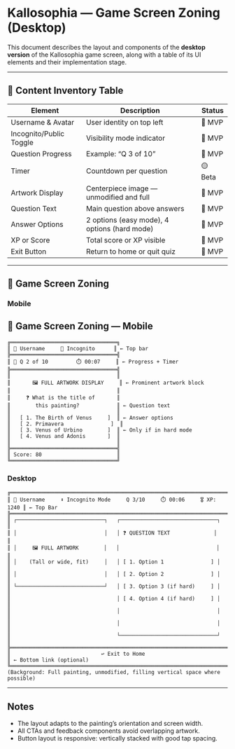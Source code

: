 # Kallosophia — Game Screen Zoning (Desktop)

This document describes the layout and components of the **desktop version** of the Kallosophia game screen, along with a table of its UI elements and their implementation stage.

---

## 📒 Content Inventory Table

| Element                 | Description                                  | Status  |
| ----------------------- | -------------------------------------------- | ------- |
| Username & Avatar       | User identity on top left                    | 🔴 MVP  |
| Incognito/Public Toggle | Visibility mode indicator                    | 🔴 MVP  |
| Question Progress       | Example: “Q 3 of 10”                         | 🔴 MVP  |
| Timer                   | Countdown per question                       | 🟡 Beta |
| Artwork Display         | Centerpiece image — unmodified and full      | 🔴 MVP  |
| Question Text           | Main question above answers                  | 🔴 MVP  |
| Answer Options          | 2 options (easy mode), 4 options (hard mode) | 🔴 MVP  |
| XP or Score             | Total score or XP visible                    | 🔴 MVP  |
| Exit Button             | Return to home or quit quiz                  | 🔴 MVP  |

---

## 🧩 Game Screen Zoning

### Mobile

## 🧩 Game Screen Zoning — Mobile

```
╔══════════════════════════════════╗
║ 🧑 Username     🔕 Incognito      ║ ← Top bar
╠══════════════════════════════════╣
║ 🔄 Q 2 of 10         ⏱️ 00:07     ║ ← Progress + Timer
╠══════════════════════════════════╣
║                                  ║
║       🖼️ FULL ARTWORK DISPLAY     ║ ← Prominent artwork block
║                                  ║
║     ❓ What is the title of       ║
║        this painting?            ║ ← Question text
║                                  ║
║   [ 1. The Birth of Venus     ]  ║ ← Answer options
║   [ 2. Primavera               ]  ║
║   [ 3. Venus of Urbino        ]  ║ ← Only if in hard mode
║   [ 4. Venus and Adonis       ]  ║
║                                  ║
╠══════════════════════════════════╣
║ Score: 80                        ║
╚══════════════════════════════════╝
```

### Desktop

```
╔════════════════════════════════════════════════════════════════════════╗
║ 🧑 Username     ⬇ Incognito Mode     Q 3/10     ⏱️ 00:06     🎖️ XP: 1240 ║ ← Top Bar
╠════════════════════════════════════════════════════════════════════════╣
║ ┌────────────────────────────┐   ┌───────────────────────────────┐     ║
║ │                            │   │ ❓ QUESTION TEXT              │     ║
║ │     🖼️ FULL ARTWORK        │   │                               │     ║
║ │    (Tall or wide, fit)     │   │ [ 1. Option 1               ] │     ║
║ │                            │   │ [ 2. Option 2               ] │     ║
║ └────────────────────────────┘   │ [ 3. Option 3 (if hard)     ] │     ║
║                                  │ [ 4. Option 4 (if hard)     ] │     ║
║                                  │                               │     ║
║                                  │                               │     ║
║                                  └───────────────────────────────┘     ║
╠════════════════════════════════════════════════════════════════════════╣
║                             ↩️ Exit to Home                             ║ ← Bottom link (optional)
╚════════════════════════════════════════════════════════════════════════╝
(Background: Full painting, unmodified, filling vertical space where possible)
```

---

## Notes

- The layout adapts to the painting’s orientation and screen width.
- All CTAs and feedback components avoid overlapping artwork.
- Button layout is responsive: vertically stacked with good tap spacing.
